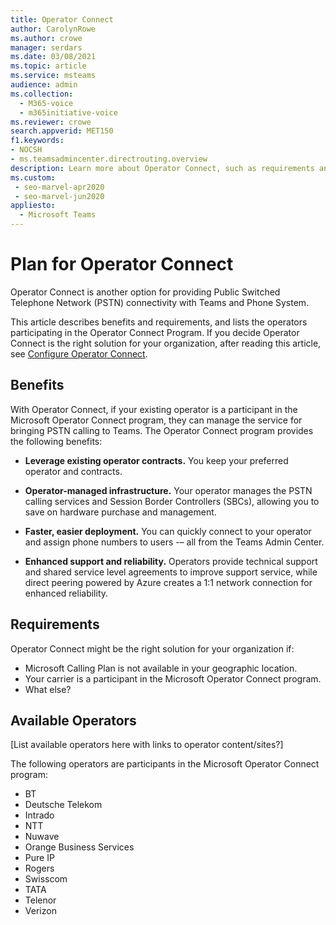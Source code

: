 ```yaml
---
title: Operator Connect
author: CarolynRowe
ms.author: crowe
manager: serdars
ms.date: 03/08/2021
ms.topic: article
ms.service: msteams
audience: admin
ms.collection: 
  - M365-voice
  - m365initiative-voice
ms.reviewer: crowe
search.appverid: MET150
f1.keywords:
- NOCSH
- ms.teamsadmincenter.directrouting.overview
description: Learn more about Operator Connect, such as requirements and planning for deployment.
ms.custom: 
 - seo-marvel-apr2020
 - seo-marvel-jun2020
appliesto: 
  - Microsoft Teams
---
```


# Plan for Operator Connect

Operator Connect is another option for providing Public Switched Telephone Network (PSTN) connectivity with Teams and Phone System. 

This article describes benefits and requirements, and lists the operators participating in the Operator Connect Program.  If you decide Operator Connect is the right solution for your organization, after reading this article, see [Configure Operator Connect](operator-connect-configure.md). 

## Benefits

With Operator Connect, if your existing operator is a participant in the Microsoft Operator Connect program, they can manage the service for bringing PSTN calling to Teams. The Operator Connect program provides the following benefits:

- **Leverage existing operator contracts.** You keep your preferred operator and contracts.

- **Operator-managed infrastructure.** Your operator manages the PSTN calling services and Session Border Controllers (SBCs), allowing you to save on hardware purchase and management.

- **Faster, easier deployment.** You can quickly connect to your operator and assign phone numbers to users -– all from the Teams Admin Center. 

 - **Enhanced support and reliability.** Operators provide technical support and shared service level agreements to improve support service, while direct peering powered by Azure creates a 1:1 network connection for enhanced reliability.

## Requirements

 Operator Connect might be the right solution for your organization if:

 - Microsoft Calling Plan is not available in your geographic location.
 - Your carrier is a participant in the Microsoft Operator Connect program.
 - What else?

 ## Available Operators

 [List available operators here with links to operator content/sites?]

The following operators are participants in the Microsoft Operator Connect program: 

- BT
- Deutsche Telekom
- Intrado
- NTT
- Nuwave
- Orange Business Services
- Pure IP
- Rogers
- Swisscom
- TATA
- Telenor
- Verizon





